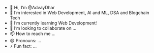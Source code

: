 - 👋 Hi, I’m @AdvayDhar
- 👀 I’m interested in Web Development, AI and ML, DSA and Blogchain Tech
- 🌱 I’m currently learning Web Development!
- 💞️ I’m looking to collaborate on ...
- 📫 How to reach me ...
- 😄 Pronouns: ...
- ⚡ Fun fact: ...

<!---
AdvayDhar/AdvayDhar is a ✨ special ✨ repository because its `README.md` (this file) appears on your GitHub profile.
You can click the Preview link to take a look at your changes.
--->
